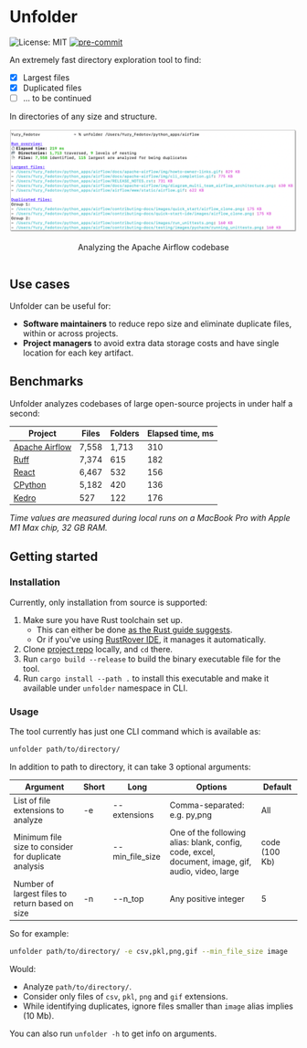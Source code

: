 # Unfolder

![License: MIT](https://img.shields.io/badge/License-MIT-brightgreen)
[![pre-commit](https://img.shields.io/badge/pre--commit-enabled-brightgreen?logo=pre-commit)](https://github.com/pre-commit/pre-commit)

An extremely fast directory exploration tool to find:
- [x] Largest files
- [x] Duplicated files
- [ ] ... to be continued

In directories of any size and structure.

<div style="text-align: center;">
   <div style="display: inline-block; text-align: center;">
      <img src="/assets/airflow_demo.png" alt="A bar chart with benchmark results" width="600"/>
      <p>Analyzing the Apache Airflow codebase</p>
   </div>
</div>

## Use cases

Unfolder can be useful for:

* **Software maintainers** to reduce repo size and eliminate duplicate files, within or across projects.
* **Project managers** to avoid extra data storage costs and have single location for each key artifact.

## Benchmarks

Unfolder analyzes codebases of large open-source projects in under half a second:

| Project                                             | Files | Folders | Elapsed time, ms |
|-----------------------------------------------------|-------|---------|------------------|
| [Apache Airflow](https://github.com/apache/airflow) | 7,558 | 1,713   | 310              |
| [Ruff](https://github.com/astral-sh/ruff)           | 7,374 | 615     | 182              |
| [React](https://github.com/facebook/react)          | 6,467 | 532     | 156              |
| [CPython](https://github.com/python/cpython)        | 5,182 | 420     | 136              |
| [Kedro](https://github.com/kedro-org/kedro)         | 527   | 122     | 176              |

_Time values are measured during local runs on a MacBook Pro with Apple M1 Max chip, 32 GB RAM._

## Getting started

### Installation

Currently, only installation from source is supported:

1. Make sure you have Rust toolchain set up.
    - This can either be done [as the Rust guide suggests](https://www.rust-lang.org/tools/install).
    - Or if you've using [RustRover IDE](https://www.jetbrains.com/rust/), it manages it automatically.
1. Clone [project repo](https://github.com/yury-fedotov/unfolder) locally, and `cd` there.
1. Run `cargo build --release` to build the binary executable file for the tool.
1. Run `cargo install --path .` to install this executable and make it available under `unfolder` namespace in CLI.

### Usage

The tool currently has just one CLI command which is available as:

```bash
unfolder path/to/directory/
```

In addition to path to directory, it can take 3 optional arguments:

| Argument                                             | Short | Long            | Options                                                                                           | Default       |
|------------------------------------------------------|-------|-----------------|---------------------------------------------------------------------------------------------------|---------------|
| List of file extensions to analyze                   | -e    | --extensions    | Comma-separated: e.g. py,png                                                                      | All           |
| Minimum file size to consider for duplicate analysis |       | --min_file_size | One of the following alias: blank, config, code, excel, document, image, gif, audio, video, large | code (100 Kb) |
| Number of largest files to return based on size      | -n    | --n_top         | Any positive integer                                                                              | 5             |

So for example:

```bash
unfolder path/to/directory/ -e csv,pkl,png,gif --min_file_size image
```

Would:
* Analyze `path/to/directory/`.
* Consider only files of `csv`, `pkl`, `png` and `gif` extensions.
* While identifying duplicates, ignore files smaller than `image` alias implies (10 Mb).

You can also run `unfolder -h` to get info on arguments.
